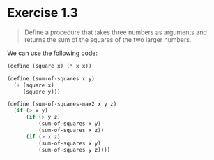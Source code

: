 # Exercise 1.3

> Define a procedure that takes three numbers as arguments and returns the sum of the squares of the two larger numbers.



We can use the following code:
```scheme
(define (square x) (* x x))

(define (sum-of-squares x y)
  (+ (square x)
     (square y)))

(define (sum-of-squares-max2 x y z)
  (if (> x y)
      (if (> y z)
          (sum-of-squares x y)
          (sum-of-squares x z))
      (if (> x z)
          (sum-of-squares x y)
          (sum-of-squares y z))))
```
